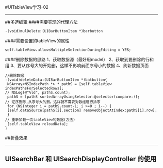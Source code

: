 #UITableView学习-02

---

##多选编辑
####需要实现的代理方法
```
-(void)mulDelete:(UIBarButtonItem *)barbutton
```
####需要设置的tableView的属性
```
self.tableView.allowsMultipleSelectionDuringEditing = YES;
```
####删除数据的思路
    1、获取数据源（最好用model）
    2、获取到要删除的行和组
    3、要从序号大的开始删，这样不影响前面序号小的数据
    4、刷新数据页面
```
//删除数据
-(void)deleteData:(UIBarButtonItem *)batbutton{
 NSArray<NSIndexPath *> * pathS = [self.tableView indexPathsForSelectedRows];
// NSLog(@"%ld", pathS.count);
 pathS = [pathS sortedArrayUsingSelector:@selector(compare:)];
// 逆序删除,从序号大的删，这样就不需要对数组进行排序
 for (NSInteger i = pathS.count-1; i >=0 ; i--) {
 [self.dataSource[pathS[i].section] removeObjectAtIndex:pathS[i].row];
 }
// 重新加载一次tableView的数据(方法)
 [self.tableView reloadData];
}
```
##折叠效果

---

## UISearchBar 和  UISearchDisplayController 的使用